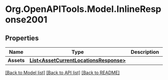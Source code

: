 # Org.OpenAPITools.Model.InlineResponse2001
## Properties

Name | Type | Description | Notes
------------ | ------------- | ------------- | -------------
**Assets** | [**List&lt;AssetCurrentLocationsResponse&gt;**](AssetCurrentLocationsResponse.md) |  | [optional] 

[[Back to Model list]](../README.md#documentation-for-models) [[Back to API list]](../README.md#documentation-for-api-endpoints) [[Back to README]](../README.md)


